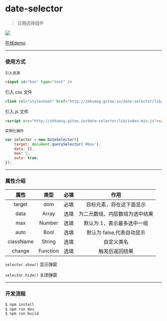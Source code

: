 # date-selector

> 日期选择组件

![](https://upload-images.jianshu.io/upload_images/13908708-096dcb403f3b7027.png?imageMogr2/auto-orient/strip%7CimageView2/2/w/1240)

[在线demo](http://zhkumsg.gitee.io/date-selector/)

---

### 使用方式

`引入资源`

```html
<input id="box" type="text" />
```

引入 css 文件

```html
<link rel="stylesheet" href="http://zhkumsg.gitee.io/date-selector/lib/index.css" />
```

引入 js 文件

```html
<script src="http://zhkumsg.gitee.io/date-selector/lib/index.min.js"></script>
```

`实例化插件`

```js
var selector = new DateSelector({
	target: document.querySelector('#box'),
	data: [],
	max: 5,
	auto: true,
});
```

---

### 属性介绍

|   属性    |   类型   | 必填 |              作用              |
| :-------: | :------: | :--: | :----------------------------: |
|  target   |   dom    | 必填 |    目标元素，将在这下面显示    |
|   data    |  Array   | 选填 | 为二元数组，内层数组为选中结果 |
|    max    |  Number  | 选填 |   默认为 1，表示最多选中一组   |
|   auto    |   Bool   | 选填 |   默认为 false,代表自动显示    |
| className |  String  | 选填 |           自定义类名           |
|  change   | Function | 选填 |         触发后返回结果         |

`selector.show()` 显示弹窗

`selector.hide()` 关闭弹窗

---

### 开发流程

```bash
$ npm install
$ npm run dev
$ npm run build
```

